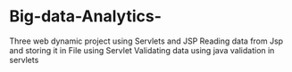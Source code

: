 # Big-data-Analytics-
Three web dynamic project using Servlets and JSP 
Reading data from Jsp and storing it in File using Servlet 
Validating data using java validation in servlets
